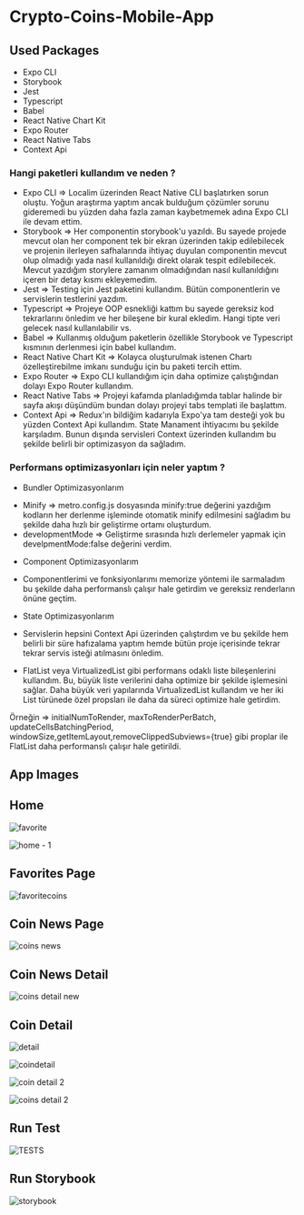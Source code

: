# Crypto-Coins-Mobile-App

## Used Packages

- Expo CLI
- Storybook
- Jest
- Typescript
- Babel
- React Native Chart Kit
- Expo Router
- React Native Tabs
- Context Api

### Hangi paketleri kullandım ve neden ?

- Expo CLI => Localim üzerinden React Native CLI başlatırken sorun oluştu. Yoğun araştırma yaptım ancak bulduğum çözümler sorunu gideremedi bu yüzden daha fazla zaman kaybetmemek adına Expo CLI ile devam ettim.
- Storybook => Her componentin storybook'u yazıldı. Bu sayede projede mevcut olan her component tek bir ekran üzerinden takip edilebilecek ve projenin ilerleyen safhalarında ihtiyaç duyulan componentin mevcut olup olmadığı yada nasıl kullanıldığı direkt olarak tespit edilebilecek. Mevcut yazdığım storylere zamanım olmadığından nasıl kullanıldığını içeren bir detay kısmı ekleyemedim.
- Jest => Testing için Jest paketini kullandım. Bütün componentlerin ve servislerin testlerini yazdım.
- Typescript => Projeye OOP esnekliği kattım bu sayede gereksiz kod tekrarlarını önledim ve her bileşene bir kural ekledim. Hangi tipte veri gelecek nasıl kullanılabilir vs.
- Babel => Kullanmış olduğum paketlerin özellikle Storybook ve Typescript kısmının derlenmesi için babel kullandım. 
- React Native Chart Kit => Kolayca oluşturulmak istenen Chartı özelleştirebilme imkanı sunduğu için bu paketi tercih ettim.
- Expo Router => Expo CLI kullandığım için daha optimize çalıştığından dolayı Expo Router kullandım.
- React Native Tabs => Projeyi kafamda planladığımda tablar halinde bir sayfa akışı düşündüm bundan dolayı projeyi tabs templati ile başlattım.
- Context Api => Redux'ın bildiğim kadarıyla Expo'ya tam desteği yok bu yüzden Context Api kullandım. State Manament ihtiyacımı bu şekilde karşıladım. Bunun dışında servisleri Context üzerinden kullandım bu şekilde belirli bir optimizasyon da sağladım.


### Performans optimizasyonları için neler yaptım ?

* Bundler Optimizasyonlarım

- Minify => metro.config.js dosyasında minify:true değerini yazdığım kodların her derlenme işleminde otomatik minify edilmesini sağladım bu şekilde daha hızlı bir geliştirme ortamı oluşturdum.
- developmentMode => Geliştirme sırasında hızlı derlemeler yapmak için develpmentMode:false değerini verdim.

* Component Optimizasyonlarım

- Componentlerimi ve fonksiyonlarımı memorize yöntemi ile sarmaladım bu şekilde daha performanslı çalışır hale getirdim ve gereksiz renderların önüne geçtim.

* State Optimizasyonlarım

- Servislerin hepsini Context Api üzerinden çalıştırdım ve bu şekilde hem belirli bir süre hafızalama yaptım hemde bütün proje içerisinde tekrar tekrar servis isteği atılmasını önledim.

- FlatList veya VirtualizedList gibi performans odaklı liste bileşenlerini kullandım. Bu, büyük liste verilerini daha optimize bir şekilde işlemesini sağlar. Daha büyük veri yapılarında VirtualizedList kullandım ve her iki List türünede özel propsları ile daha da süreci optimize hale getirdim. 

Örneğin => initialNumToRender, maxToRenderPerBatch, updateCellsBatchingPeriod, windowSize,getItemLayout,removeClippedSubviews={true} gibi proplar ile FlatList daha performanslı çalışır hale getirildi.



## App Images

## Home

![favorite](https://github.com/ademalkan/Crypto-Coins-Mobile-App/assets/43451577/85a6a2a5-430a-4a2a-8e44-49f3e5ad266d)

![home - 1](https://github.com/ademalkan/Crypto-Coins-Mobile-App/assets/43451577/7e5bafb4-ba12-4bd3-8c04-2059cf64a727)


## Favorites Page

![favoritecoins](https://github.com/ademalkan/Crypto-Coins-Mobile-App/assets/43451577/1aa5dc90-9ef9-4269-982e-222b6e03448a)



## Coin News Page

![coins news](https://github.com/ademalkan/Crypto-Coins-Mobile-App/assets/43451577/227847fb-a951-4028-9d6d-32df1bbcb23a)


## Coin News Detail

![coins detail new](https://github.com/ademalkan/Crypto-Coins-Mobile-App/assets/43451577/689460c1-7232-47fa-84db-d57d4790b1d3)


## Coin Detail

![detail](https://github.com/ademalkan/Crypto-Coins-Mobile-App/assets/43451577/922b59f0-9c95-42fb-8ef7-c811533869df)

![coindetail ](https://github.com/ademalkan/Crypto-Coins-Mobile-App/assets/43451577/01610d6b-364e-4430-9333-1dbf30c70ce7)

![coin detail 2](https://github.com/ademalkan/Crypto-Coins-Mobile-App/assets/43451577/189024dc-04d2-47a7-bcd8-8fd2b3ed29b8)

![coins detail 2](https://github.com/ademalkan/Crypto-Coins-Mobile-App/assets/43451577/a7f290e5-65f3-4836-b6f3-0a96871b763b)


## Run Test

![TESTS](https://github.com/ademalkan/Crypto-Coins-Mobile-App/assets/43451577/10b7bcc0-c063-4a81-98d4-9e505145b6b0)


## Run Storybook

![storybook](https://github.com/ademalkan/Crypto-Coins-Mobile-App/assets/43451577/3888baba-f6d1-4d93-8227-d0abd83156fb)
